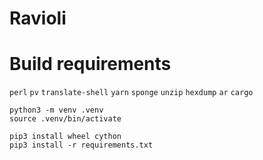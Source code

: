 # Ravioli

# Build requirements
`perl` `pv` `translate-shell` `yarn` `sponge` `unzip` `hexdump` `ar`
`cargo`

```
python3 -m venv .venv
source .venv/bin/activate

pip3 install wheel cython
pip3 install -r requirements.txt
```
